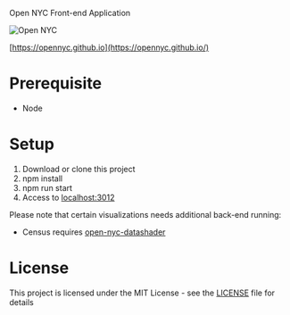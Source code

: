 Open NYC Front-end Application

<img alt="Open NYC" src="https://github.com/opennyc/opennyc.github.io/blob/master/assets/img/open-nyc-web.jpg">

[https://opennyc.github.io](https://opennyc.github.io/)

# Prerequisite
* Node

# Setup
1. Download or clone this project
2. npm install
3. npm run start
4. Access to [localhost:3012](localhost:3012)

Please note that certain visualizations needs additional back-end running:
* Census requires [open-nyc-datashader](https://github.com/opennyc/open-nyc-datashader)

# License

This project is licensed under the MIT License - see the [LICENSE](LICENSE) file for details
